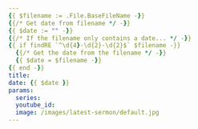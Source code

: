 ```yaml
---
{{ $filename := .File.BaseFileName -}}
{{/* Get date from filename */ -}}
{{ $date := "" -}}
{{/* If the filename only contains a date... */ -}}
{{ if findRE `^\d{4}-\d{2}-\d{2}$` $filename -}}
  {{/* Get the date from the filename */ -}}
  {{ $date = $filename -}}
{{ end -}}
title: 
date: {{ $date }}
params:
  series: 
  youtube_id: 
  image: /images/latest-sermon/default.jpg
---
```

